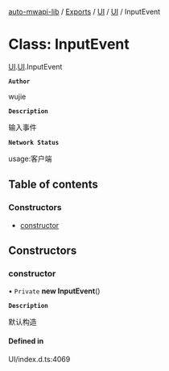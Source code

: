 [auto-mwapi-lib](../README.md) / [Exports](../modules.md) / [UI](../modules/UI.md) / [UI](../modules/UI.UI.md) / InputEvent

# Class: InputEvent

[UI](../modules/UI.md).[UI](../modules/UI.UI.md).InputEvent

**`Author`**

wujie

**`Description`**

输入事件

**`Network Status`**

usage:客户端

## Table of contents

### Constructors

- [constructor](UI.UI.InputEvent.md#constructor)

## Constructors

### constructor

• `Private` **new InputEvent**()

**`Description`**

默认构造

#### Defined in

UI/index.d.ts:4069
